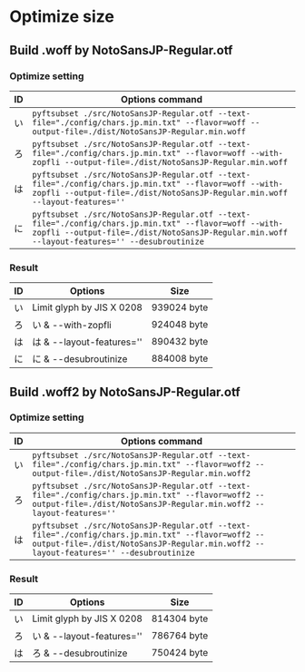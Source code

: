 # Optimize size

## Build .woff by NotoSansJP-Regular.otf

### Optimize setting

| ID | Options command |
| --- | --- |
| い | `pyftsubset ./src/NotoSansJP-Regular.otf --text-file="./config/chars.jp.min.txt" --flavor=woff --output-file=./dist/NotoSansJP-Regular.min.woff` |
| ろ | `pyftsubset ./src/NotoSansJP-Regular.otf --text-file="./config/chars.jp.min.txt" --flavor=woff --with-zopfli --output-file=./dist/NotoSansJP-Regular.min.woff` |
| は | `pyftsubset ./src/NotoSansJP-Regular.otf --text-file="./config/chars.jp.min.txt" --flavor=woff --with-zopfli --output-file=./dist/NotoSansJP-Regular.min.woff --layout-features=''` |
| に | `pyftsubset ./src/NotoSansJP-Regular.otf --text-file="./config/chars.jp.min.txt" --flavor=woff --with-zopfli --output-file=./dist/NotoSansJP-Regular.min.woff --layout-features='' --desubroutinize` |

### Result

| ID | Options | Size |
| -- | --- | --- |
| い | Limit glyph by JIS X 0208 | 939024 byte |
| ろ | い & --with-zopfli | 924048 byte |
| は | は & --layout-features='' | 890432 byte |
| に | に & --desubroutinize | 884008 byte |


## Build .woff2 by NotoSansJP-Regular.otf

### Optimize setting

| ID | Options command |
| --- | --- |
| い | `pyftsubset ./src/NotoSansJP-Regular.otf --text-file="./config/chars.jp.min.txt" --flavor=woff2 --output-file=./dist/NotoSansJP-Regular.min.woff2` |
| ろ | `pyftsubset ./src/NotoSansJP-Regular.otf --text-file="./config/chars.jp.min.txt" --flavor=woff2 --output-file=./dist/NotoSansJP-Regular.min.woff2 --layout-features=''` |
| は | `pyftsubset ./src/NotoSansJP-Regular.otf --text-file="./config/chars.jp.min.txt" --flavor=woff2 --output-file=./dist/NotoSansJP-Regular.min.woff2 --layout-features='' --desubroutinize` |

### Result

| ID | Options | Size |
| -- | --- | --- |
| い | Limit glyph by JIS X 0208 | 814304 byte |
| ろ | い & --layout-features='' | 786764 byte |
| は | ろ & --desubroutinize | 750424 byte |
